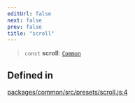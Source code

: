 ```yaml
---
editUrl: false
next: false
prev: false
title: "scroll"
---
```


> `const` **scroll**: [`Common`](/reference/tevm/common/type-aliases/common/)

## Defined in

[packages/common/src/presets/scroll.js:4](https://github.com/qbzzt/tevm-monorepo/blob/main/packages/common/src/presets/scroll.js#L4)
